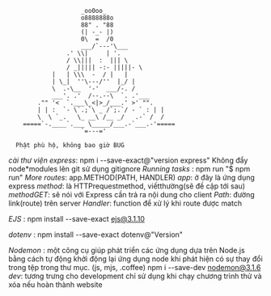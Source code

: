                         _oo0oo_
                        o8888888o
                        88" . "88
                        (| -_- |)
                        0\  =  /0
                        ___/`---'\___
                    .' \\|     | '.
                    / \\|||  :  ||| \
                    / _||||| -:- |||||- \
                |   | \\\  -  / |   |
                | \_|  ''\---/''  |_/ |
                \  .-\__  '-'  ___/-. /
                ___'. .'  /--.--\  `. .'___
            ."" '<  `.___\_<|>_/___.' >' "".
            | | :  `- \`.;`\ _ /`;.`/ - ` : | |
            \  \ `_.   \_ __\ /__ _/   .-` /  /
        =====`-.____`.___ \_____/___.-`___.-'=====
                        `=---='

```
  Phật phù hộ, không bao giờ BUG
```

_cài thư viện express_: npm i --save-exact@"version express"
Không đẩy node\*modules lên git sử dụng gitignore
_Running tasks_ : npm run <task-name>
"$ npm run"
_More routes_: app.METHOD(PATH, HANDLER)
_app_: ở đây là ứng dụng express
_method_: là HTTPrequestmethod, viếtthường(sẽ đề cập tới sau)
_methodGET_: sẽ nói với Express cần trả ra nội dung cho client
_Path_: đường link(route) trên server
_Handler_: function để xử lý khi route được match

<!-- Cài đặt cấu hình cho dự án -->

_EJS_ : npm install --save-exact ejs@3.1.10

<!-- Cài đặt môi trường cho dự án -->

_dotenv_ : npm install --save-exact dotenv@"Version"

<!--  -->

_Nodemon_ : một công cụ giúp phát triển các ứng dụng dựa trên Node.js bằng cách tự động khởi động lại ứng dụng node khi phát hiện có sự thay đổi trong tệp trong thư mục. (js, mjs, .coffee)
npm i --save-dev nodemon@3.1.6
_dev_: tương trưng cho development chỉ sử dụng khi chạy chương trình thử và xóa nếu hoàn thành website
